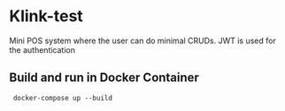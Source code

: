# Klink-test

Mini POS system where the user can do minimal CRUDs.
JWT is used for the authentication

## Build and run in Docker Container

```shell 
 docker-compose up --build 
